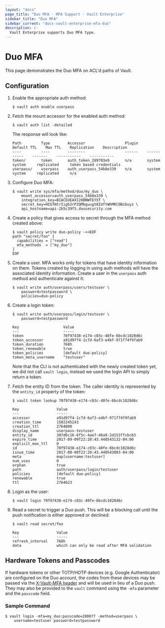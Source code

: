 ```yaml
---
layout: "docs"
page_title: "Duo MFA - MFA Support - Vault Enterprise"
sidebar_title: "Duo MFA"
sidebar_current: "docs-vault-enterprise-mfa-duo"
description: |-
  Vault Enterprise supports Duo MFA type.
---
```


# Duo MFA

This page demonstrates the Duo MFA on ACL'd paths of Vault.

## Configuration

1. Enable the appropriate auth method:

    ```text
    $ vault auth enable userpass
    ```

1. Fetch the mount accessor for the enabled auth method:

    ```text
    $ vault auth list -detailed
    ```

    The response will look like:

    ```text
    Path         Type        Accessor                  Plugin    Default TTL    Max TTL    Replication    Description
    ----         ----        --------                  ------    -----------    -------    -----------    -----------
    token/       token       auth_token_289703e9       n/a       system         system     replicated     token based credentials
    userpass/    userpass    auth_userpass_54b8e339    n/a       system         system     replicated     n/a
    ```

1. Configure Duo MFA:

    ```text
    $ vault write sys/mfa/method/duo/my_duo \
        mount_accessor=auth_userpass_54b8e339 \
        integration_key=BIACEUEAXI20BNWTEYXT \
        secret_key=HIGTHtrIigh2rPZQMbguugt8IUftWhMRCOBzbuyz \
        api_hostname=api-2b5c39f5.duosecurity.com
    ```

1. Create a policy that gives access to secret through the MFA method created
   above:

    ```text
    $ vault policy write duo-policy -<<EOF
    path "secret/foo" {
      capabilities = ["read"]
      mfa_methods  = ["my_duo"]
    }
    EOF
    ```

1. Create a user. MFA works only for tokens that have identity information on
them. Tokens created by logging in using auth methods will have the associated
identity information. Create a user in the `userpass` auth method and
authenticate against it:


    ```text
    $ vault write auth/userpass/users/testuser \
        password=testpassword \
        policies=duo-policy
    ```

1. Create a login token:

    ```text
    $ vault write auth/userpass/login/testuser \
        password=testpassword

    Key                    Value
    ---                    -----
    token                  70f97438-e174-c03c-40fe-6bcdc1028d6c
    token_accessor         a91d97f4-1c7d-6af3-e4bf-971f74f9fab9
    token_duration         768h
    token_renewable        true
    token_policies         [default duo-policy]
    token_meta_username    "testuser"
    ```

    Note that the CLI is not authenticated with the newly created token yet, we
    did not call `vault login`, instead we used the login API to simply return a
    token.

1. Fetch the entity ID from the token. The caller identity is represented by the
`entity_id` property of the token:

    ```text
    $ vault token lookup 70f97438-e174-c03c-40fe-6bcdc1028d6c

    Key                 Value
    ---                 -----
    accessor            a91d97f4-1c7d-6af3-e4bf-971f74f9fab9
    creation_time       1502245243
    creation_ttl        2764800
    display_name        userpass-testuser
    entity_id           307d6c16-6f5c-4ae7-46a9-2d153ffcbc63
    expire_time         2017-09-09T22:20:43.448543132-04:00
    explicit_max_ttl    0
    id                  70f97438-e174-c03c-40fe-6bcdc1028d6c
    issue_time          2017-08-08T22:20:43.448543003-04:00
    meta                map[username:testuser]
    num_uses            0
    orphan              true
    path                auth/userpass/login/testuser
    policies            [default duo-policy]
    renewable           true
    ttl                 2764623
    ```

1. Login as the user:

    ```text
    $ vault login 70f97438-e174-c03c-40fe-6bcdc1028d6c
    ```

1. Read a secret to trigger a Duo push. This will be a blocking call until
the push notification is either approved or declined:

    ```text
    $ vault read secret/foo

    Key                 Value
    ---                 -----
    refresh_interval    768h
    data                which can only be read after MFA validation
    ```
   
## Hardware Tokens and Passcodes

If hardware tokens or other TOTP/HOTP devices (e.g. Google Authenticator) are configured on the Duo
account, the codes from these devices may be passed via the
[X-Vault-MFA header](/docs/enterprise/mfa/index.html#supplying-mfa-credentials) and will be used
in lieu of a Duo push. They may also be provided to the `vault` command using the `-mfa` parameter
and the `passcode` field.

### Sample Command

```
$ vault login -mfa=my_duo:passcode=280077 -method=userpass \ 
    username=testuser password=testpassword
``` 
